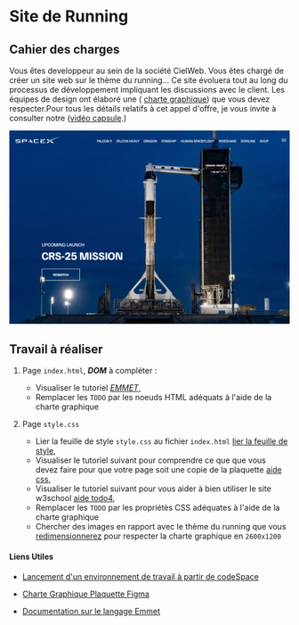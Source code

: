 Site de Running
=======
Cahier des charges
-----------
Vous êtes developpeur au sein de la société CielWeb. Vous êtes chargé de créer un site web sur le thème du running...
Ce site évoluera tout au long du processus de développement impliquant les discussions avec le client.
Les équipes de design ont élaboré une  (
[charte graphique](https://www.figma.com/file/OYr51M2IjdeFcJpRFsFSgZ/spaceX?type=design&node-id=0%3A1&mode=design&t=silahs9HWIdfbBNO-1)) que vous devez respecter.Pour tous les détails relatifs à cet appel d'offre, je vous invite à consulter notre ([vidéo capsule](https://drive.google.com/file/d/1hVTVShm-k9x0XWCm5qOtIOgyKIP8FmIr/view?usp=sharing).)

![SpaceX Website](img/screen.jpg)

Travail à réaliser
-----------

 1. Page `index.html`,  ***DOM*** à compléter :
    * Visualiser le tutoriel [*EMMET*](https://youtu.be/-vor9TBJVpI),
    * Remplacer les `TODO` par les noeuds HTML adéquats à l'aide de la charte graphique


     
 2. Page `style.css`
    * Lier la feuille de style `style.css` au fichier `index.html` [lier la feuille de style](https://youtu.be/GYwCp9Ca7PM),
    * Visualiser le tutoriel suivant pour comprendre ce que que vous devez faire pour que votre page soit une copie de la plaquette [aide css](https://youtu.be/yBZufflbm-Q),
    * Visualiser le tutoriel suivant pour vous aider à bien utiliser le site w3school [aide todo4](https://youtu.be/4N7RVKruxtE),
    * Remplacer les `TODO` par les propriétès CSS  adéquates à l'aide de la charte graphique
    * Chercher des  images en rapport avec le thème du running que vous [redimensionnerez](https://www.resizepixel.com/)  pour respecter la charte graphique en `2600x1200`


#### Liens Utiles
- [Lancement d'un environnement de travail à partir de codeSpace](https://youtu.be/uiPI7m7A2wQ)

- [Charte Graphique Plaquette Figma](https://www.figma.com/file/OYr51M2IjdeFcJpRFsFSgZ/spaceX?type=design&node-id=0%3A1&mode=design&t=silahs9HWIdfbBNO-1)

- [Documentation sur le langage Emmet](https://docs.emmet.io/cheat-sheet/)





